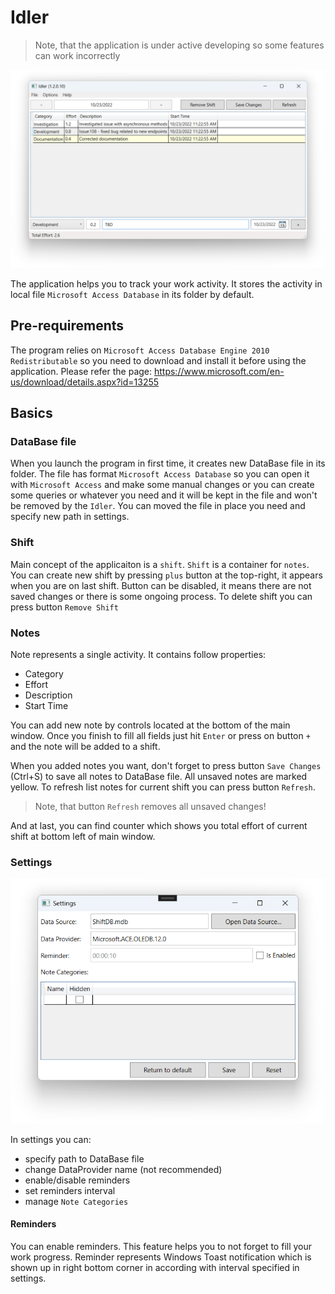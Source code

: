 # Idler

> Note, that the application is under active developing so some features can work incorrectly

![image](images/main-window.png)

The application helps you to track your work activity. It stores the activity in local file `Microsoft Access Database` in its folder by default.

## Pre-requirements

The program relies on `Microsoft Access Database Engine 2010 Redistributable` so you need to download and install it before using the application. Please refer the page: https://www.microsoft.com/en-us/download/details.aspx?id=13255

## Basics

### DataBase file

When you launch the program in first time, it creates new DataBase file in its folder. The file has format `Microsoft Access Database` so you can open it with `Microsoft Access` and make some manual changes or you can create some queries or whatever you need and it will be kept in the file and won't be removed by the `Idler`. You can moved the file in place you need and specify new path in settings.

### Shift

Main concept of the applicaiton is a `shift`. `Shift` is a container for `notes`. You can create new shift by pressing `plus` button at the top-right, it appears when you are on last shift. Button can be disabled, it means there are not saved changes or there is some ongoing process. To delete shift you can press button `Remove Shift`

### Notes

Note represents a single activity. It contains follow properties:

- Category
- Effort
- Description
- Start Time

You can add new note by controls located at the bottom of the main window. Once you finish to fill all fields just hit `Enter` or press on button `+` and the note will be added to a shift.

When you added notes you want, don't forget to press button `Save Changes` (Ctrl+S) to save all notes to DataBase file. All unsaved notes are marked yellow. To refresh list notes for current shift you can press button `Refresh`.

> Note, that button `Refresh` removes all unsaved changes!

And at last, you can find counter which shows you total effort of current shift at bottom left of main window.

### Settings

![image](images/settings-window.png)

In settings you can:

- specify path to DataBase file
- change DataProvider name (not recommended)
- enable/disable reminders
- set reminders interval
- manage `Note Categories`

#### Reminders

You can enable reminders. This feature helps you to not forget to fill your work progress. Reminder represents Windows Toast notification which is shown up in right bottom corner in according with interval specified in settings.
